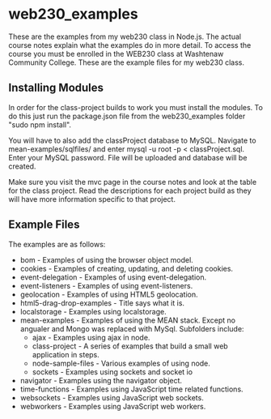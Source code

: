 # web230_examples
These are the examples from my web230 class in Node.js. The actual course notes explain what the examples do in more detail. To access the course you must be enrolled in the WEB230 class at Washtenaw Community College. These are the example files for my web230 class.

## Installing Modules
In order for the class-project builds to work you must install the modules.  To do this just run the package.json file from the web230_examples folder "sudo npm install".

You will have to also add the classProject database to MySQL.  Navigate to mean-examples/sqlfiles/ and enter mysql -u root -p < classProject.sql.  Enter your MySQL password.  File will be uploaded and database will be created.

Make sure you visit the mvc page in the course notes and look at the table for the class project.  Read the descriptions for each project build as they will have more information specific to that project.


## Example Files
The examples are as follows:

* bom - Examples of using the browser object model.
* cookies - Examples of creating, updating, and deleting cookies.
* event-delegation - Examples of using event-delegation.
* event-listeners - Examples of using event-listeners.
* geolocation - Examples of using HTML5 geolocation.
* html5-drag-drop-examples - Title says what it is.
* localstorage - Examples using localstorage.
* mean-examples - Examples of using the MEAN stack. Except no angualer and Mongo was replaced with MySql.  Subfolders include:
	* ajax - Examples using ajax in node.
	* class-project - A series of examples that build a small web application in steps.
	* node-sample-files - Various examples of using node.
	* sockets - Examples using sockets and socket io
* navigator - Examples using the navigator object.
* time-functions - Examples using JavaScript time related functions.
* websockets - Examples using JavaScript web sockets.
* webworkers - Examples using JavaScript web workers.


